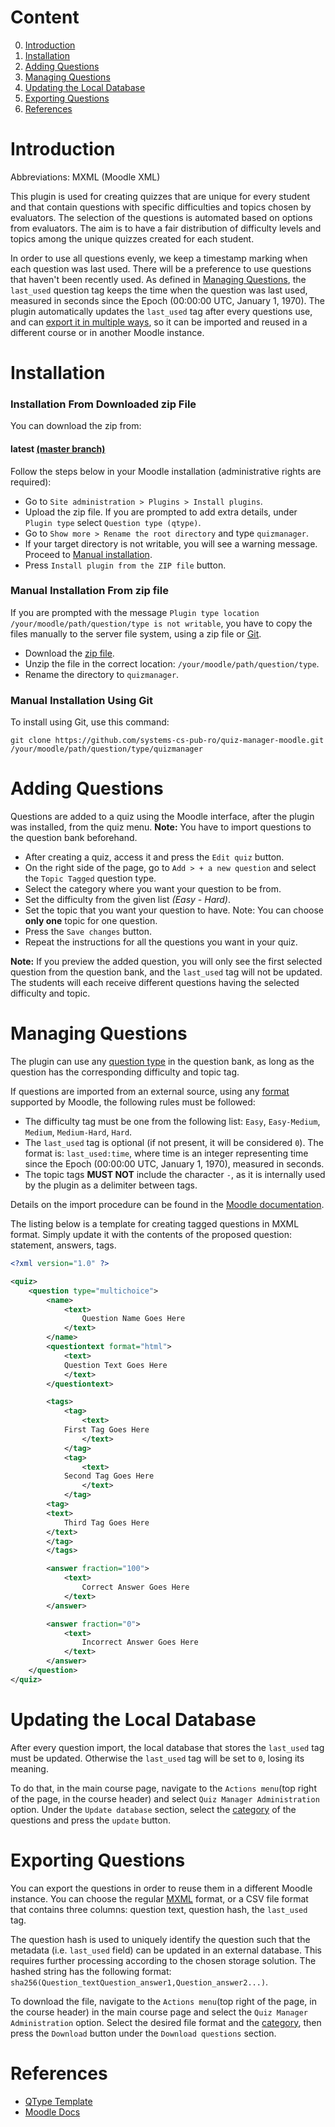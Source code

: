 # Content

0. [Introduction](/README.md#introduction)
1. [Installation](/README.md#installation)
2. [Adding Questions](/README.md#adding-questions)
3. [Managing Questions](/README.md#managing-questions)
4. [Updating the Local Database](/README.md#updating-the-local-database)
5. [Exporting Questions](/README.md#exporting-questions)
6. [References](/README.md#references)

# Introduction

Abbreviations: MXML (Moodle XML)

This plugin is used for creating quizzes that are unique for every student and that contain questions with specific difficulties and topics chosen by evaluators.
The selection of the questions is automated based on options from evaluators.
The aim is to have a fair distribution of difficulty levels and topics among the unique quizzes created for each student.

In order to use all questions evenly, we keep a timestamp marking when each question was last used.
There will be a preference to use questions that haven't been recently used.
As defined in [Managing Questions](README.md#managing-questions), the `last_used` question tag keeps the time when the question was last used, measured in seconds since the Epoch (00:00:00 UTC, January 1, 1970).
The plugin automatically updates the `last_used` tag after every questions use, and can [export it in multiple ways](/README.md#exporting-questions), so it can be imported and reused in a different course or in another Moodle instance.

# Installation

### Installation From Downloaded zip File

You can download the zip from:
#### latest [(master branch)](https://github.com/systems-cs-pub-ro/quiz-manager-moodle/zipball/master)

Follow the steps below in your Moodle installation (administrative rights are required):

* Go to `Site administration > Plugins > Install plugins`.
* Upload the zip file.
  If you are prompted to add extra details, under `Plugin type` select `Question type (qtype)`.
* Go to `Show more > Rename the root directory` and type `quizmanager`.
* If your target directory is not writable, you will see a warning message.
  Proceed to [Manual installation](/README.md#manual-installation-from-zip-file).
* Press `Install plugin from the ZIP file` button.

### Manual Installation From zip file

If you are prompted with the message `Plugin type location /your/moodle/path/question/type is not writable`, you have to copy the files manually to the server file system, using a zip file or [Git](/README.md#manual-installation-using-git).

* Download the [zip file](https://github.com/systems-cs-pub-ro/quiz-manager-moodle/zipball/master).
* Unzip the file in the correct location: `/your/moodle/path/question/type`.
* Rename the directory to `quizmanager`.

### Manual Installation Using Git

To install using Git, use this command:

```
git clone https://github.com/systems-cs-pub-ro/quiz-manager-moodle.git /your/moodle/path/question/type/quizmanager
```

# Adding Questions

Questions are added to a quiz using the Moodle interface, after the plugin was installed, from the quiz menu.
**Note:** You have to import questions to the question bank beforehand.

* After creating a quiz, access it and press the `Edit quiz` button.
* On the right side of the page, go to `Add > + a new question` and select the `Topic Tagged` question type.
* Select the category where you want your question to be from.
* Set the difficulty from the given list _(Easy - Hard)_.
* Set the topic that you want your question to have.
  Note: You can choose **only one** topic for one question.
* Press the `Save changes` button.
* Repeat the instructions for all the questions you want in your quiz.

**Note:** If you preview the added question, you will only see the first selected question from the question bank, and the `last_used` tag will not be updated.
The students will each receive different questions having the selected difficulty and topic.

# Managing Questions

The plugin can use any [question type](https://docs.moodle.org/311/en/Question_types) in the question bank, as long as the question has the corresponding difficulty and topic tag.

If questions are imported from an external source, using any [format](https://docs.moodle.org/311/en/Import_questions#Question_import_formats) supported by Moodle, the following rules must be followed:
* The difficulty tag must be one from the following list: `Easy`, `Easy-Medium`, `Medium`, `Medium-Hard`, `Hard`.
* The `last_used` tag is optional (if not present, it will be considered `0`).
  The format is: `last_used:time`, where time is an integer representing time since the Epoch (00:00:00 UTC, January 1, 1970), measured in seconds.
* The topic tags **MUST NOT** include the character `-`, as it is internally used by the plugin as a delimiter between tags.

Details on the import procedure can be found in the [Moodle documentation](https://docs.moodle.org/311/en/Moodle_XML_format).

The listing below is a template for creating tagged questions in MXML format.
Simply update it with the contents of the proposed question: statement, answers, tags.

```xml
<?xml version="1.0" ?>

<quiz>
    <question type="multichoice">
        <name>
            <text>
                Question Name Goes Here
            </text>
        </name>
        <questiontext format="html">
            <text>
		    Question Text Goes Here
            </text>
        </questiontext>

        <tags>
            <tag>
                <text>
			First Tag Goes Here
                </text>
            </tag>
            <tag>
                <text>
			Second Tag Goes Here
                </text>
            </tag>
	    <tag>
		<text>
			Third Tag Goes Here
		</text>
	    </tag>
        </tags>

        <answer fraction="100">
            <text>
                Correct Answer Goes Here
            </text>
        </answer>

        <answer fraction="0">
            <text>
                Incorrect Answer Goes Here
            </text>
        </answer>
    </question>
</quiz>
```

# Updating the Local Database

After every question import, the local database that stores the `last_used` tag must be updated.
Otherwise the `last_used` tag will be set to `0`, losing its meaning.

To do that, in the main course page, navigate to the `Actions menu`(top right of the page, in the course header) and select `Quiz Manager Administration` option.
Under the `Update database` section, select the [category](https://docs.moodle.org/311/en/Question_categories) of the questions and press the `update` button.

# Exporting Questions

You can export the questions in order to reuse them in a different Moodle instance.
You can choose the regular [MXML](https://docs.moodle.org/310/en/Moodle_XML_format) format, or a CSV file format that contains three columns: question text, question hash, the `last_used` tag.

The question hash is used to uniquely identify the question such that the metadata (i.e. `last_used` field) can be updated in an external database.
This requires further processing according to the chosen storage solution.
The hashed string has the following format: `sha256(Question_textQuestion_answer1,Question_answer2...)`.

To download the file, navigate to the `Actions menu`(top right of the page, in the course header) in the main course page and select the `Quiz Manager Administration` option.
Select the desired file format and the [category](https://docs.moodle.org/311/en/Question_categories), then press the `Download` button under the `Download questions` section.

# References

* [QType Template](https://github.com/marcusgreen/moodle-qtype_TEMPLATE/)
* [Moodle Docs](https://docs.moodle.org/dev/Question_types)
